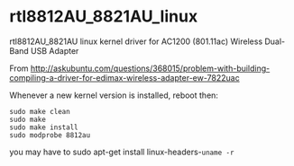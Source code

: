 rtl8812AU_8821AU_linux
======================

rtl8812AU_8821AU linux kernel driver for AC1200 (801.11ac) Wireless Dual-Band USB Adapter


From http://askubuntu.com/questions/368015/problem-with-building-compiling-a-driver-for-edimax-wireless-adapter-ew-7822uac

Whenever a new kernel version is installed, reboot then:

```
sudo make clean
sudo make
sudo make install
sudo modprobe 8812au
```
you may have to sudo apt-get install linux-headers-`uname -r`
